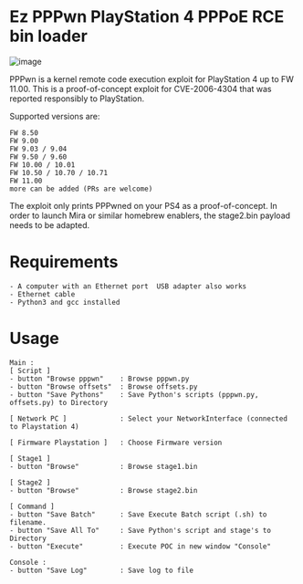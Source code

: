# Ez PPPwn PlayStation 4 PPPoE RCE bin loader

![image](https://github.com/DjPopol/Ez-PPPwn/assets/168917709/b8b2979e-fb9a-48f4-b979-7dbc0dd22f66)

PPPwn is a kernel remote code execution exploit for PlayStation 4 up to FW 11.00. This is a proof-of-concept exploit for CVE-2006-4304 that was reported responsibly to PlayStation.

Supported versions are:

    FW 8.50
    FW 9.00
    FW 9.03 / 9.04
    FW 9.50 / 9.60
    FW 10.00 / 10.01
    FW 10.50 / 10.70 / 10.71
    FW 11.00
    more can be added (PRs are welcome)

The exploit only prints PPPwned on your PS4 as a proof-of-concept. In order to launch Mira or similar homebrew enablers, the stage2.bin payload needs to be adapted.
# Requirements

    - A computer with an Ethernet port  USB adapter also works
    - Ethernet cable
    - Python3 and gcc installed

# Usage
    Main :
    [ Script ]
    - button "Browse pppwn"    : Browse pppwn.py
    - button "Browse offsets"  : Browse offsets.py
    - button "Save Pythons"    : Save Python's scripts (pppwn.py, offsets.py) to Directory

    [ Network PC ]             : Select your NetworkInterface (connected to Playstation 4)
    
    [ Firmware Playstation ]   : Choose Firmware version
    
    [ Stage1 ]
    - button "Browse"          : Browse stage1.bin
    
    [ Stage2 ]
    - button "Browse"          : Browse stage2.bin

    [ Command ]
    - button "Save Batch"      : Save Execute Batch script (.sh) to filename.
    - button "Save All To"     : Save Python's script and stage's to Directory
    - button "Execute"         : Execute POC in new window "Console"

    Console :
    - button "Save Log"        : Save log to file
